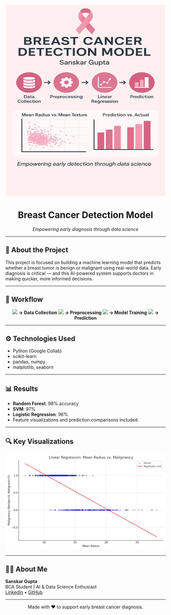 <!-- Banner Image -->
<p align="center">
  <img src="breast-cancer-model.jpeg" alt="Breast Cancer Detection Model Banner" width="500" height="600" >
</p>

<h1 align="center">Breast Cancer Detection Model</h1>
<p align="center"><i>Empowering early diagnosis through data science</i></p>

---

## 🧠 About the Project

This project is focused on building a machine learning model that predicts whether a breast tumor is benign or malignant using real-world data. Early diagnosis is critical — and this AI-powered system supports doctors in making quicker, more informed decisions.

---

## 🚀 Workflow

<p align="center">
  <img src="https://img.icons8.com/fluency/48/database.png" width="40"/>
  <strong>→ Data Collection</strong>
  <img src="https://img.icons8.com/fluency/48/settings.png" width="40"/>
  <strong>→ Preprocessing</strong>
  <img src="https://img.icons8.com/fluency/48/combo-chart.png" width="40"/>
  <strong>→ Model Training</strong>
  <img src="https://img.icons8.com/fluency/48/futures.png" width="40"/>
  <strong>→ Prediction</strong>
</p>

---

## ⚙️ Technologies Used

- Python (Google Collab)
- scikit-learn
- pandas, numpy
- matplotlib, seaborn

---

## 📊 Results

- **Random Forest**: 98% accuracy  
- **SVM**: 97%  
- **Logistic Regression**: 96%  
- Feature visualizations and prediction comparisons included.

---

## 🔍 Key Visualizations

<p align="center">
  <img src="sample-visualization.jpeg" alt="Charts and Visuals" width="600">
</p>

---

## 🙋‍♂️ About Me

**Sanskar Gupta**  
BCA Student | AI & Data Science Enthusiast  
[LinkedIn](https://www.linkedin.com/in/sanskar-gupta-942973249/) • [GitHub](https://github.com/Sanskarpyml)

---

<p align="center">
  Made with ❤️ to support early breast cancer diagnosis.
</p>

